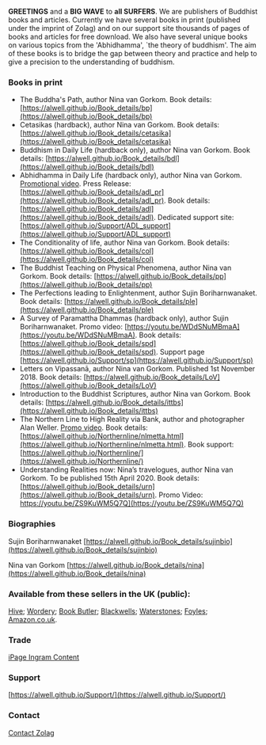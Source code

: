 **GREETINGS** and a **BIG WAVE** to **all SURFERS**.  We are publishers of Buddhist books
and articles. Currently we have several books in print (published under the imprint of Zolag) and on our support site thousands
of pages of books and articles for free download. We also have several unique books on various topics from the 'Abhidhamma', `the theory of buddhism'. The aim of these books is to bridge the gap between theory and practice and help to give a precision to the  understanding of buddhism.

### Books in print 
 
- The Buddha's Path, author Nina van Gorkom. Book details: [https://alwell.github.io/Book_details/bp](https://alwell.github.io/Book_details/bp)
- Cetasikas (hardback), author Nina van Gorkom. Book details: [https://alwell.github.io/Book_details/cetasika](https://alwell.github.io/Book_details/cetasika)
- Buddhism in Daily Life  (hardback only), author Nina van Gorkom. Book details: [https://alwell.github.io/Book_details/bdl](https://alwell.github.io/Book_details/bdl)
- Abhidhamma in Daily Life  (hardback only), author Nina van Gorkom. [Promotional video](https://youtu.be/LpOuNHuRGQg). Press Release: [https://alwell.github.io/Book_details/adl_pr](https://alwell.github.io/Book_details/adl_pr). 
Book details: [https://alwell.github.io/Book_details/adl](https://alwell.github.io/Book_details/adl). Dedicated support site: [https://alwell.github.io/Support/ADL_support](https://alwell.github.io/Support/ADL_support)
- The Conditionality of life, author Nina van Gorkom. Book details: [https://alwell.github.io/Book_details/col](https://alwell.github.io/Book_details/col)
- The Buddhist Teaching on Physical Phenomena, author Nina van Gorkom. Book details: [https://alwell.github.io/Book_details/pp](https://alwell.github.io/Book_details/pp)
- The Perfections leading to Enlightenment, author Sujin Boriharnwanaket. Book details: [https://alwell.github.io/Book_details/ple](https://alwell.github.io/Book_details/ple)
- A Survey of Paramattha Dhammas (hardback only), author Sujin Boriharnwanaket. Promo video: [https://youtu.be/WDdSNuMBmaA](https://youtu.be/WDdSNuMBmaA). Book details: [https://alwell.github.io/Book_details/spd](https://alwell.github.io/Book_details/spd). Support page [https://alwell.github.io/Support/sp](https://alwell.github.io/Support/sp)
- Letters on Vipassanā, author Nina van Gorkom. Published 1st November 2018. Book details: [https://alwell.github.io/Book_details/LoV](https://alwell.github.io/Book_details/LoV)
- Introduction to the Buddhist Scriptures, author Nina van Gorkom. Book details: [https://alwell.github.io/Book_details/ittbs](https://alwell.github.io/Book_details/ittbs)
- The Northern Line to High Reality via Bank, author and photographer Alan Weller. [Promo video](https://youtu.be/XeVEX9dGVTY). Book details: [https://alwell.github.io/Northernline/nlmetta.html](https://alwell.github.io/Northernline/nlmetta.html). Book support: [https://alwell.github.io/Northernline/](https://alwell.github.io/Northernline/)
- Understanding Realities now: Nina’s travelogues, author Nina van Gorkom. To be published 15th April 2020. Book details: [https://alwell.github.io/Book_details/urn](https://alwell.github.io/Book_details/urn). Promo Video: https://youtu.be/ZS9KuWM5Q7Q](https://youtu.be/ZS9KuWM5Q7Q)


### Biographies

Sujin Boriharnwanaket [https://alwell.github.io/Book_details/sujinbio](https://alwell.github.io/Book_details/sujinbio)

Nina van Gorkom [https://alwell.github.io/Book_details/nina](https://alwell.github.io/Book_details/nina)




### Available from these sellers in the UK (public):

[Hive](https://www.hive.co.uk); 
[Wordery](https://wordery.com); 
[Book Butler](http://www.bookbutler.co.uk); 
[Blackwells](http://bookshop.blackwell.co.uk); 
[Waterstones](https://www.waterstones.com); 
[Foyles](http://www.foyles.co.uk); 
[Amazon.co.uk](http://www.amazon.co.uk). 

### Trade
[iPage Ingram Content](https://ipage.ingramcontent.com/ipage/li001.jsp)

### Support

[https://alwell.github.io/Support/](https://alwell.github.io/Support/)

### Contact
[Contact Zolag](https://docs.google.com/forms/d/e/1FAIpQLSf5lxYq2sVNpwgGuSzN51IMZVEdLB_KhzTKzqvW3hQo9CcZVg/viewform?usp=sf_link)


